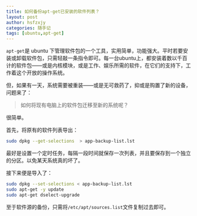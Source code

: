 ```yaml
---
title: 如何备份apt-get已安装的软件列表？
layout: post
author: hsfzxjy
categories: 随手记
tags: [ubuntu,apt-get]
---
```


`apt-get`是 ubuntu 下管理软件包的一个工具，实用简单，功能强大。平时若要安装或卸载软件包，只需轻敲一条指令即可。每一台ubuntu上，都安装着数以千百计的软件包——或是内核模块，或是工作、娱乐所需的软件，在它们的支持下，工作着这个开放的操作系统。

但，如果有一天，系统需要被重装——或是无可救药了，抑或是购置了新的设备，问题来了：

> 如何将现有电脑上的软件包迁移至新的系统呢？

很简单。

首先，将原有的软件列表导出：

```bash
sudo dpkg --get-selections  > app-backup-list.lst
 ```
    
最好是设置一个定时任务，每隔一段时间就保存一次列表，并且要保存到一个独立的分区。以免某天系统真的坏了。

接下来便是导入了：

```bash
sudo dpkg --set-selections < app-backup-list.lst
sudo apt-get -y update
sudo apt-get dselect-upgrade
```

至于软件源的备份，只需将`/etc/apt/sources.list`文件复制过去即可。